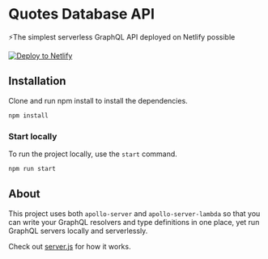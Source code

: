 # Quotes Database API
⚡The simplest serverless GraphQL API deployed on Netlify possible

[![Deploy to Netlify](https://www.netlify.com/img/deploy/button.svg)](https://app.netlify.com/start/deploy?repository=https://github.com/stemmlerjs/serverless-graphql-netlify-starter)

## Installation

Clone and run npm install to install the dependencies.

```bash
npm install
```

### Start locally

To run the project locally, use the `start` command.

```bash
npm run start
```
## About

This project uses both `apollo-server` and `apollo-server-lambda` so that you can write your GraphQL resolvers and type definitions in one place, yet run GraphQL servers locally and serverlessly.

Check out [server.js](https://github.com/stemmlerjs/serverless-graphql-netlify-starter/blob/master/src/server.js) for how it works.
